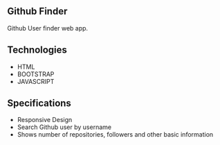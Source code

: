 ## Github Finder 

Github User finder web app.

## Technologies

- HTML
- BOOTSTRAP
- JAVASCRIPT

## Specifications

- Responsive Design
- Search Github user by username
- Shows number of repositories, followers and other basic information
